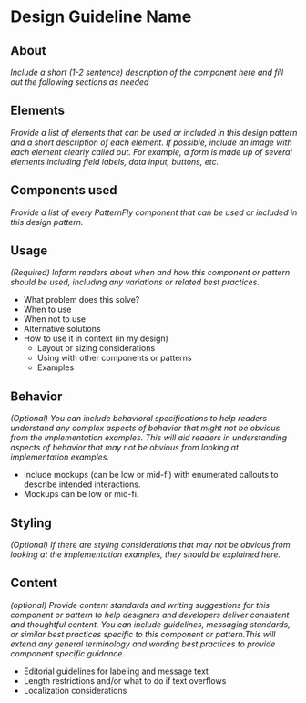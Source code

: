 # Design Guideline Name

## About
_Include a short (1-2 sentence) description of the component here and fill out the following sections as needed_

## Elements
_Provide a list of elements that can be used or included in this design pattern and a short description of each element. If possible, include an image with each element clearly called out. For example, a form is made up of several elements including field labels, data input, buttons, etc._

## Components used
_Provide a list of every PatternFly component that can be used or included in this design pattern._ 

## Usage
_(Required)
Inform readers about when and how this component or pattern should be used, including any variations or related best practices._
* What problem does this solve?
* When to use
* When not to use
* Alternative solutions
* How to use it in context (in my design)
    * Layout or sizing considerations
    * Using with other components or patterns
    * Examples

## Behavior
_(Optional)
You can include behavioral specifications to help readers understand any complex aspects of behavior that might not be obvious from the implementation examples.
This will aid readers in understanding aspects of behavior that may not be
obvious from looking at implementation examples._
* Include mockups (can be low or mid-fi) with enumerated callouts to describe intended interactions.
* Mockups can be low or mid-fi.

## Styling
_(Optional)
If there are styling considerations that may not be obvious from looking at the implementation examples, they should be explained here._

## Content
_(optional)
Provide content standards and writing suggestions for this component or pattern to help designers and developers deliver consistent and thoughtful content. You can include guidelines, messaging standards, or similar best practices specific to this component or pattern.This will extend
   any general terminology and wording best practices to provide component specific guidance._
* Editorial guidelines for labeling and message text
* Length restrictions and/or what to do if text overflows
* Localization considerations
